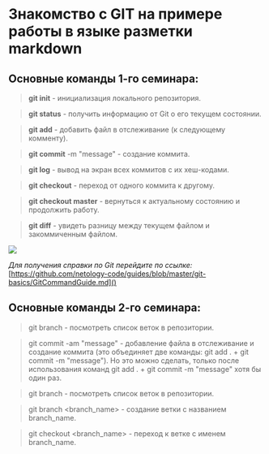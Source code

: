 # Знакомство с GIT на примере работы в языке разметки markdown

## Основные команды 1-го семинара:

> **git init** - инициализация локального репозитория.

> **git status** - получить информацию от Git о его текущем состоянии.

> **git add** - добавить файл в отслеживание (к следующему комменту).

> **git commit** -m "message" - создание коммита.

> **git log** - вывод на экран всех коммитов с их хеш-кодами.

> **git checkout** - переход от одного коммита к другому.

> **git checkout master** - вернуться к актуальному состоянию и продолжить работу.

> **git diff** - увидеть разницу между текущем файлом и закоммиченным файлом.

![](https://i.etsystatic.com/23425151/r/il/14ec4e/2698503548/il_1588xN.2698503548_o8ju.jpg)

*Для получения справки по Git перейдите по ссылке:*
[https://github.com/netology-code/guides/blob/master/git-basics/GitCommandGuide.md]()

## Основные команды 2-го семинара:

> git branch - посмотреть список веток в репозитории.

> git commit -am "message" - добавление файла в отслеживание и создание коммита (это объединяет две команды: git add . + git commit -m "message"). Но это можно сделать, только после использования команд git add . + git commit -m "message" хотя бы один раз.

> git branch - посмотреть список веток в репозитории.

> git branch <branch_name> - создание ветки с названием branch_name.

> git checkout <branch_name> - переход к ветке с именем branch_name.